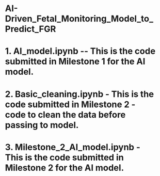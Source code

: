 # AI-Driven_Fetal_Monitoring_Model_to_Predict_FGR

# 1. AI_model.ipynb -- This is the code submitted in Milestone 1 for the AI model. 
# 2. Basic_cleaning.ipynb - This is the code submitted in Milestone 2 - code to clean the data before passing to model. 
# 3. Milestone_2_AI_model.ipynb - This is the code submitted in Milestone 2 for the AI model. 
